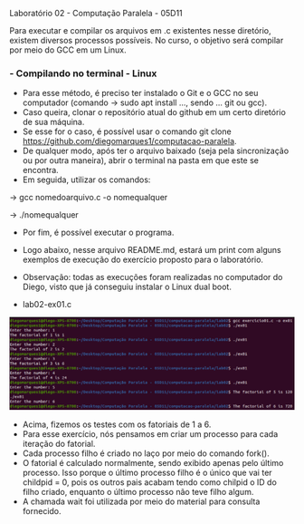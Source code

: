 Laboratório 02 - Computação Paralela - 05D11

Para executar e compilar os arquivos em .c existentes nesse diretório, existem diversos processos possíveis.
No curso, o objetivo será compilar por meio do GCC em um Linux.

### - Compilando no terminal - Linux

- Para esse método, é preciso ter instalado o Git e o GCC no seu computador (comando -> sudo apt install ..., sendo ... git ou gcc).
- Caso queira, clonar o repositório atual do github em um certo diretório de sua máquina.
- Se esse for o caso, é possível usar o comando git clone https://github.com/diegomarques1/computacao-paralela.
- De qualquer modo, após ter o arquivo baixado (seja pela sincronização ou por outra maneira), abrir o terminal na pasta em que este se encontra.
- Em seguida, utilizar os comandos:

-> gcc nomedoarquivo.c -o nomequalquer

-> ./nomequalquer

- Por fim, é possível executar o programa.
- Logo abaixo, nesse arquivo README.md, estará um print com alguns exemplos de execução do exercício proposto para o laboratório.
- Observação: todas as execuções foram realizadas no computador do Diego, visto que já conseguiu instalar o Linux dual boot.

- lab02-ex01.c

![Screenshot](/lab02/print-execucao-ex01.png?raw=true)

- Acima, fizemos os testes com os fatoriais de 1 a 6.
- Para esse exercício, nós pensamos em criar um processo para cada iteração do fatorial.
- Cada processo filho é criado no laço por meio do comando fork().
- O fatorial é calculado normalmente, sendo exibido apenas pelo último processo. Isso porque o último processo filho é o único que vai ter childpid = 0, pois os outros pais acabam tendo como chilpid o ID do filho criado, enquanto o último processo não teve filho algum.
- A chamada wait foi utilizada por meio do material para consulta fornecido.
